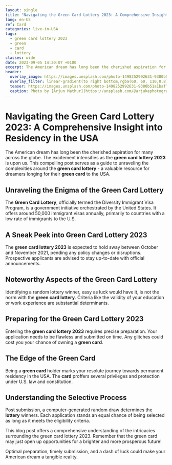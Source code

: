 ```yaml
---
layout: single
title: "Navigating the Green Card Lottery 2023: A Comprehensive Insight into Residency in the USA"
lang: en-US
ref: Card
categories: live-in-USA
tags:
  - green card lottery 2023
  - green
  - card
  - lottery
classes: wide
date: 2023-09-05 14:30:07 +0100
excerpt: The American dream has long been the cherished aspiration for many across the globe.
header:
  overlay_image: https://images.unsplash.com/photo-1498252992631-9380b51a1baf?crop=entropy&cs=tinysrgb&fit=max&fm=jpg&ixid=M3w0Nzk0ODB8MHwxfHNlYXJjaHw0fHxncmVlbiUyMGNhcmQlMjBsb3R0ZXJ5JTIwMjAyMyUyQyUyMGdyZWVuJTJDJTIwY2FyZCUyQyUyMGxvdHRlcnl8ZW58MHwwfHx8MTY5MzkyMDYwOHww&ixlib=rb-4.0.3&q=80&w=1080
  overlay_filter: linear-gradient(to right bottom,rgba(60, 60, 110,0.8), rgba(178, 34, 52, 0.5))
  teaser: https://images.unsplash.com/photo-1498252992631-9380b51a1baf?crop=entropy&cs=tinysrgb&fit=max&fm=jpg&ixid=M3w0Nzk0ODB8MHwxfHNlYXJjaHw0fHxncmVlbiUyMGNhcmQlMjBsb3R0ZXJ5JTIwMjAyMyUyQyUyMGdyZWVuJTJDJTIwY2FyZCUyQyUyMGxvdHRlcnl8ZW58MHwwfHx8MTY5MzkyMDYwOHww&ixlib=rb-4.0.3&q=80&w=400
  caption: Photo by [Arjun Mathur](https://unsplash.com/@arjukephotography?utm_source=wenospeakamericano&utm_medium=referral) on [Unsplash](https://unsplash.com/?utm_source=wenospeakamericano&utm_medium=referral)
---
```

  
  # Navigating the Green Card Lottery 2023: A Comprehensive Insight into Residency in the USA

The American dream has long been the cherished aspiration for many across the globe. The excitement intensifies as the **green card lottery 2023** is upon us. This compelling post serves as a guide to unraveling the complexities around the **green card lottery** - a valuable resource for dreamers longing for their **green card** to the USA. 

## Unraveling the Enigma of the Green Card Lottery 

The **Green Card Lottery**, officially termed the Diversity Immigrant Visa Program, is a government initiative orchestrated by the United States. It offers around 50,000 immigrant visas annually, primarily to countries with a low rate of immigrants to the U.S. 

## A Sneak Peek into Green Card Lottery 2023 

The **green card lottery 2023** is expected to hold sway between October and November 2021, pending any policy changes or disruptions. Prospective applicants are advised to stay up-to-date with official announcements.

## Noteworthy Aspects of the Green Card Lottery  

Identifying a random lottery winner, easy as luck would have it, is not the norm with the **green card lottery**. Criteria like the validity of your education or work experience are substantial determinants.

## Preparing for the Green Card Lottery 2023 

Entering the **green card lottery 2023** requires precise preparation. Your application needs to be flawless and submitted on time. Any glitches could cost you your chance of owning a **green card**.

## The Edge of the Green Card 

Being a **green card** holder marks your resolute journey towards permanent residency in the USA. The **card** proffers several privileges and protection under U.S. law and constitution.

## Understanding the Selective Process 

Post submission, a computer-generated random draw determines the **lottery** winners. Each application stands an equal chance of being selected as long as it meets the eligibility criteria.

This blog post offers a comprehensive understanding of the intricacies surrounding the green card lottery 2023. Remember that the green card may just open up opportunities for a brighter and more prosperous future!

Optimal preparation, timely submission, and a dash of luck could make your American dream a tangible reality.